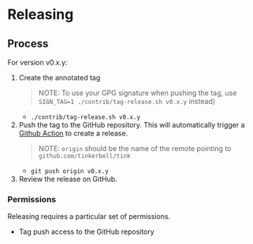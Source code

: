 <!--
SPDX-FileCopyrightText: 2025 Intel Corporation

SPDX-License-Identifier: Apache-2.0
-->

# Releasing

## Process

For version v0.x.y:

1. Create the annotated tag
    > NOTE: To use your GPG signature when pushing the tag, use `SIGN_TAG=1 ./contrib/tag-release.sh v0.x.y` instead)
    - `./contrib/tag-release.sh v0.x.y`
1. Push the tag to the GitHub repository. This will automatically trigger a [Github Action](https://github.com/tinkerbell/tink/actions) to create a release.
    > NOTE: `origin` should be the name of the remote pointing to `github.com/tinkerbell/tink`
    - `git push origin v0.x.y`
1. Review the release on GitHub.

### Permissions

Releasing requires a particular set of permissions.

-   Tag push access to the GitHub repository
